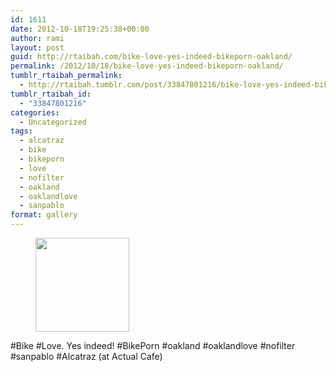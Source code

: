 ```yaml
---
id: 1611
date: 2012-10-18T19:25:38+00:00
author: rami
layout: post
guid: http://rtaibah.com/bike-love-yes-indeed-bikeporn-oakland/
permalink: /2012/10/18/bike-love-yes-indeed-bikeporn-oakland/
tumblr_rtaibah_permalink:
  - http://rtaibah.tumblr.com/post/33847801216/bike-love-yes-indeed-bikeporn-oakland
tumblr_rtaibah_id:
  - "33847801216"
categories:
  - Uncategorized
tags:
  - alcatraz
  - bike
  - bikeporn
  - love
  - nofilter
  - oakland
  - oaklandlove
  - sanpablo
format: gallery
---
```

<div id='gallery-141' class='gallery galleryid-1611 gallery-columns-3 gallery-size-thumbnail'>
  <figure class='gallery-item'> 
  
  <div class='gallery-icon landscape'>
    <a href='http://139.59.20.41/2012/10/18/bike-love-yes-indeed-bikeporn-oakland/attachment/1612/'><img width="150" height="150" src="http://139.59.20.41/wp-content/uploads/2012/10/tumblr_mc3smrplhy1qb4qlko1_1280-150x150.jpg" class="attachment-thumbnail size-thumbnail" alt="" srcset="http://139.59.20.41/wp-content/uploads/2012/10/tumblr_mc3smrplhy1qb4qlko1_1280-150x150.jpg 150w, http://139.59.20.41/wp-content/uploads/2012/10/tumblr_mc3smrplhy1qb4qlko1_1280-300x300.jpg 300w, http://139.59.20.41/wp-content/uploads/2012/10/tumblr_mc3smrplhy1qb4qlko1_1280-100x100.jpg 100w, http://139.59.20.41/wp-content/uploads/2012/10/tumblr_mc3smrplhy1qb4qlko1_1280.jpg 612w" sizes="100vw" /></a>
  </div></figure>
</div>

#Bike #Love. Yes indeed! #BikePorn #oakland #oaklandlove #nofilter #sanpablo #Alcatraz (at Actual Cafe)